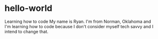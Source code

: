 # hello-world
Learning how to code
My name is Ryan.
I'm from Norman, Oklahoma and I'm learning how to code because I don't consider myself tech savvy and I intend to change that.
